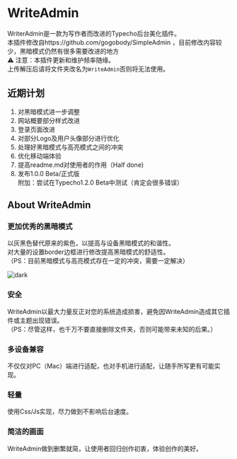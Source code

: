 # WriteAdmin
WriterAdmin是一款为写作者而改进的Typecho后台美化插件。<br>
本插件修改自https://github.com/gogobody/SimpleAdmin ，目前修改内容较少，黑暗模式仍然有很多需要改进的地方<br>
⚠️ 注意：本插件更新和维护频率随缘。<br>
上传解压后请将文件夹改名为`WriteAdmin`否则将无法使用。

## 近期计划
1. 对黑暗模式进一步调整
2. 网站概要部分样式改进
3. 登录页面改进
4. 对部分Logo及用户头像部分进行优化
5. 处理好黑暗模式与高亮模式之间的冲突
6. 优化移动端体验
7. 提高readme.md对使用者的作用（Half done) 
8. 发布1.0.0 Beta/正式版<br>
附加：尝试在Typecho1.2.0 Beta中测试（肯定会很多错误）

## About WriteAdmin
### 更加优秀的黑暗模式
以灰黑色替代原来的紫色，以提高与设备黑暗模式的和谐性。<br>
对大量的设置border边框进行修改提高黑暗模式的舒适性。<br>
（PS：目前黑暗模式与高亮模式存在一定的冲突，需要一定解决）

![dark](https://user-images.githubusercontent.com/84220224/135680890-7e20d1a6-6ca1-4e68-b3a2-e5f52d77f183.jpg)

### 安全
WriteAdmin以最大力量反正对您的系统造成损害，避免因WriteAdmin造成其它插件或主题出现错误。<br>
（PS：尽管这样，也千万不要直接删除文件夹，否则可能带来未知的后果。）

### 多设备兼容
不仅仅对PC（Mac）端进行适配，也对手机进行适配，让随手所写更有可能实现。

### 轻量
使用Css/Js实现，尽力做到不影响后台速度。

### 简洁的画面
WriteAdmin做到删繁就简，让使用者回归创作初衷，体验创作的美好。
